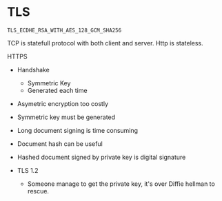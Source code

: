 # TLS

`TLS_ECDHE_RSA_WITH_AES_128_GCM_SHA256`

TCP is statefull protocol with both client and server.
Http is stateless.

HTTPS
- Handshake 
	- Symmetric Key 
	- Generated each time
- Asymetric encryption too costly
- Symmetric key must be generated
- Long document signing is time consuming
- Document hash can be useful
- Hashed document signed by private key is digital signature

- TLS 1.2
	- Someone manage to get the private key, it's over
Diffie hellman to rescue.